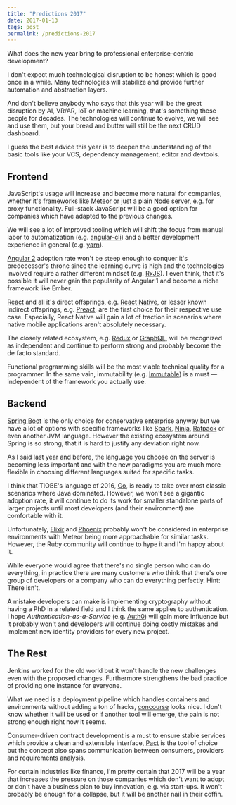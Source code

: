 ```yaml
---
title: "Predictions 2017"
date: 2017-01-13
tags: post
permalink: /predictions-2017
---
```


What does the new year bring to professional enterprise-centric development?

I don't expect much technological disruption to be honest which is good once in a while. Many technologies will stabilize and provide further automation and abstraction layers.

And don't believe anybody who says that this year will be the great disruption by AI, VR/AR, IoT or machine learning, that's something these people for decades. The technologies will continue to evolve, we will see and use them, but your bread and butter will still be the next CRUD dashboard.

I guess the best advice this year is to deepen the understanding of the basic tools like your VCS, dependency management, editor and devtools.

## Frontend

JavaScript's usage will increase and become more natural for companies, whether it's frameworks like [Meteor](https://www.meteor.com/) or just a plain [Node](https://nodejs.org/) server, e.g. for proxy functionality. Full-stack JavaScript will be a good option for companies which have adapted to the previous changes.

We will see a lot of improved tooling which will shift the focus from manual labor to automatization (e.g. [angular-cli](https://github.com/angular/angular-cli)) and a better development experience in general (e.g. [yarn](https://yarnpkg.com/)).

[Angular 2](https://angularjs.org/) adoption rate won't be steep enough to conquer it's predecessor's throne since the learning curve is high and the technologies involved require a rather different mindset (e.g. [RxJS](https://github.com/Reactive-Extensions/RxJS)). I even think, that it's possible it will never gain the popularity of Angular 1 and become a niche framework like Ember.

[React](https://facebook.github.io/react/) and all it's direct offsprings, e.g. [React Native](https://facebook.github.io/react-native/), or lesser known indirect offsprings, e.g. [Preact](https://github.com/developit/preact), are the first choice for their respective use case. Especially, React Native will gain a lot of traction in scenarios where native mobile applications aren't absolutely necessary.

The closely related ecosystem, e.g. [Redux](https://github.com/reactjs/redux) or [GraphQL](http://graphql.org/), will be recognized as independent and continue to perform strong and probably become the de facto standard.

Functional programming skills will be the most viable technical quality for a programmer. In the same vain, immutability (e.g. [Immutable](https://facebook.github.io/immutable-js/)) is a must — independent of the framework you actually use.

## Backend

[Spring Boot](https://projects.spring.io/spring-boot/) is the only choice for conservative enterprise anyway but we have a lot of options with specific frameworks like [Spark](http://sparkjava.com/), [Ninja](http://www.ninjaframework.org/), [Ratpack](https://ratpack.io/) or even another JVM language. However the existing ecosystem around Spring is so strong, that it is hard to justify any deviation right now.

As I said last year and before, the language you choose on the server is becoming less important and with the new paradigms you are much more flexible in choosing different languages suited for specific tasks.

I think that TIOBE's language of 2016, [Go](https://golang.org/), is ready to take over most classic scenarios where Java dominated. However, we won't see a gigantic adoption rate, it will continue to do its work for smaller standalone parts of larger projects until most developers (and their environment) are comfortable with it.

Unfortunately, [Elixir](http://elixir-lang.org/) and [Phoenix](http://www.phoenixframework.org/) probably won't be considered in enterprise environments with Meteor being more approachable for similar tasks. However, the Ruby community will continue to hype it and I'm happy about it.

While everyone would agree that there's no single person who can do everything, in practice there are many customers who think that there's one group of developers or a company who can do everything perfectly. Hint: There isn't.

A mistake developers can make is implementing cryptography without having a PhD in a related field and I think the same applies to authentication. I hope _Authentication-as-a-Service_ (e.g. [Auth0](https://auth0.com/)) will gain more influence but it probably won't and developers will continue doing costly mistakes and implement new identity providers for every new project.

## The Rest

Jenkins worked for the old world but it won't handle the new challenges even with the proposed changes. Furthermore strengthens the bad practice of providing one instance for everyone.

What we need is a deployment pipeline which handles containers and environments without adding a ton of hacks, [concourse](https://concourse.ci/) looks nice. I don't know whether it will be used or if another tool will emerge, the pain is not strong enough right now it seems.

Consumer-driven contract development is a must to ensure stable services which provide a clean and extensible interface, [Pact](https://github.com/realestate-com-au/pact) is the tool of choice but the concept also spans communication between consumers, providers and requirements analysis.

For certain industries like finance, I'm pretty certain that 2017 will be a year that increases the pressure on those companies which don't want to adopt or don't have a business plan to buy innovation, e.g. via start-ups. It won't probably be enough for a collapse, but it will be another nail in their coffin.

